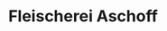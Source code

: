 ---
title: "Fleischerei Aschoff"
url: /clausthal-zellerfeld/fleischerei-aschoff/
shop: Metzgerei
---